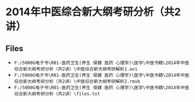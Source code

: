 # 2014年中医综合新大纲考研分析（共2讲）

## Files

- `F:/5000G电子书\R01-医药卫生(养生 保健 医药 心理学)\医学\中医书籍\2014年中医综合新大纲考研分析（共2讲）\中医综合新大纲考研解析1.avi`
- `F:/5000G电子书\R01-医药卫生(养生 保健 医药 心理学)\医学\中医书籍\2014年中医综合新大纲考研分析（共2讲）\中医综合新大纲考研解析2.rmvb`
- `F:/5000G电子书\R01-医药卫生(养生 保健 医药 心理学)\医学\中医书籍\2014年中医综合新大纲考研分析（共2讲）\files.txt`
